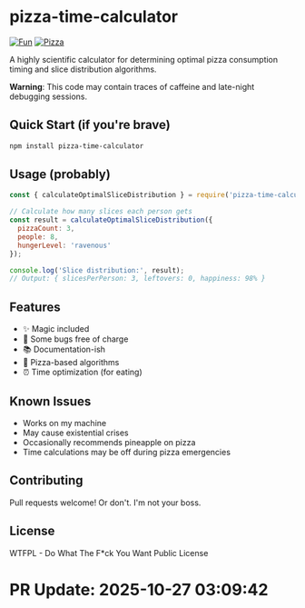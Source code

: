 # pizza-time-calculator

[![Fun](https://img.shields.io/badge/mood-awesome-pink.svg)]()
[![Pizza](https://img.shields.io/badge/pizza-approved-success.svg)]()

A highly scientific calculator for determining optimal pizza consumption timing and slice distribution algorithms.

**Warning**: This code may contain traces of caffeine and late-night debugging sessions.

## Quick Start (if you're brave)

```bash
npm install pizza-time-calculator
```

## Usage (probably)

```javascript
const { calculateOptimalSliceDistribution } = require('pizza-time-calculator');

// Calculate how many slices each person gets
const result = calculateOptimalSliceDistribution({
  pizzaCount: 3,
  people: 8,
  hungerLevel: 'ravenous'
});

console.log('Slice distribution:', result);
// Output: { slicesPerPerson: 3, leftovers: 0, happiness: 98% }
```

## Features

- ✨ Magic included
- 🐛 Some bugs free of charge
- 📚 Documentation-ish
- 🍕 Pizza-based algorithms
- ⏰ Time optimization (for eating)

## Known Issues

- Works on my machine
- May cause existential crises
- Occasionally recommends pineapple on pizza
- Time calculations may be off during pizza emergencies

## Contributing

Pull requests welcome! Or don't. I'm not your boss.

## License

WTFPL - Do What The F*ck You Want Public License

# PR Update: 2025-10-27 03:09:42
